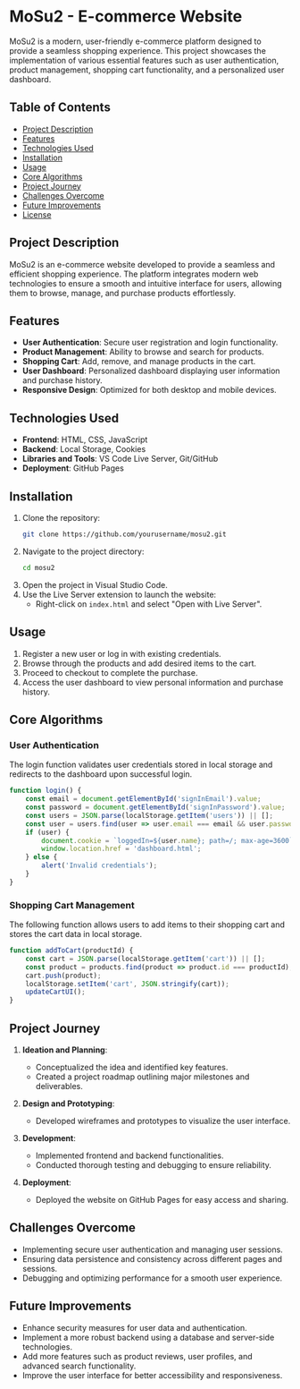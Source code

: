 # MoSu2 - E-commerce Website

MoSu2 is a modern, user-friendly e-commerce platform designed to provide a seamless shopping experience. This project showcases the implementation of various essential features such as user authentication, product management, shopping cart functionality, and a personalized user dashboard.

## Table of Contents
- [Project Description](#project-description)
- [Features](#features)
- [Technologies Used](#technologies-used)
- [Installation](#installation)
- [Usage](#usage)
- [Core Algorithms](#core-algorithms)
- [Project Journey](#project-journey)
- [Challenges Overcome](#challenges-overcome)
- [Future Improvements](#future-improvements)
- [License](#license)

## Project Description
MoSu2 is an e-commerce website developed to provide a seamless and efficient shopping experience. The platform integrates modern web technologies to ensure a smooth and intuitive interface for users, allowing them to browse, manage, and purchase products effortlessly.

## Features
- **User Authentication**: Secure user registration and login functionality.
- **Product Management**: Ability to browse and search for products.
- **Shopping Cart**: Add, remove, and manage products in the cart.
- **User Dashboard**: Personalized dashboard displaying user information and purchase history.
- **Responsive Design**: Optimized for both desktop and mobile devices.

## Technologies Used
- **Frontend**: HTML, CSS, JavaScript
- **Backend**: Local Storage, Cookies
- **Libraries and Tools**: VS Code Live Server, Git/GitHub
- **Deployment**: GitHub Pages

## Installation
1. Clone the repository:
   ```bash
   git clone https://github.com/yourusername/mosu2.git
2. Navigate to the project directory:
   ```bash
   cd mosu2
   ```
3. Open the project in Visual Studio Code.
4. Use the Live Server extension to launch the website:
   - Right-click on `index.html` and select "Open with Live Server".

## Usage
1. Register a new user or log in with existing credentials.
2. Browse through the products and add desired items to the cart.
3. Proceed to checkout to complete the purchase.
4. Access the user dashboard to view personal information and purchase history.

## Core Algorithms
### User Authentication
The login function validates user credentials stored in local storage and redirects to the dashboard upon successful login.
```javascript
function login() {
    const email = document.getElementById('signInEmail').value;
    const password = document.getElementById('signInPassword').value;
    const users = JSON.parse(localStorage.getItem('users')) || [];
    const user = users.find(user => user.email === email && user.password === password);
    if (user) {
        document.cookie = `loggedIn=${user.name}; path=/; max-age=3600`;
        window.location.href = 'dashboard.html';
    } else {
        alert('Invalid credentials');
    }
}
```

### Shopping Cart Management
The following function allows users to add items to their shopping cart and stores the cart data in local storage.
```javascript
function addToCart(productId) {
    const cart = JSON.parse(localStorage.getItem('cart')) || [];
    const product = products.find(product => product.id === productId);
    cart.push(product);
    localStorage.setItem('cart', JSON.stringify(cart));
    updateCartUI();
}
```

## Project Journey
1. **Ideation and Planning**:
   - Conceptualized the idea and identified key features.
   - Created a project roadmap outlining major milestones and deliverables.

2. **Design and Prototyping**:
   - Developed wireframes and prototypes to visualize the user interface.

3. **Development**:
   - Implemented frontend and backend functionalities.
   - Conducted thorough testing and debugging to ensure reliability.

4. **Deployment**:
   - Deployed the website on GitHub Pages for easy access and sharing.

## Challenges Overcome
- Implementing secure user authentication and managing user sessions.
- Ensuring data persistence and consistency across different pages and sessions.
- Debugging and optimizing performance for a smooth user experience.

## Future Improvements
- Enhance security measures for user data and authentication.
- Implement a more robust backend using a database and server-side technologies.
- Add more features such as product reviews, user profiles, and advanced search functionality.
- Improve the user interface for better accessibility and responsiveness.
